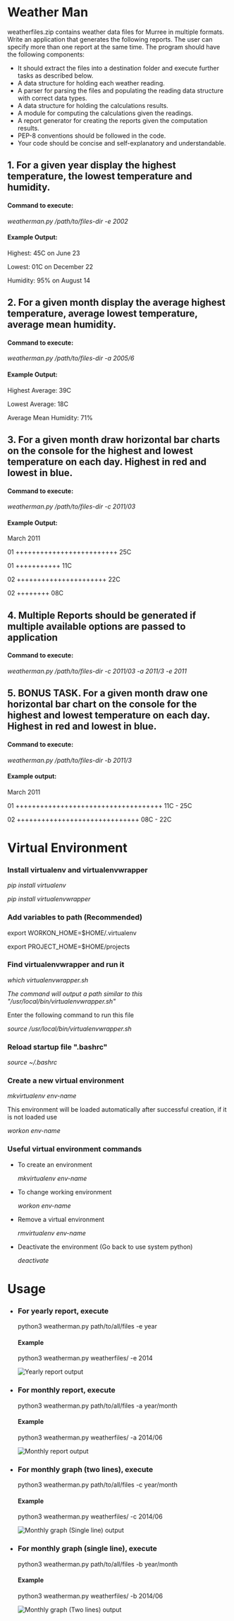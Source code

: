 # Weather Man
weatherfiles.zip contains weather data files for Murree in multiple formats. Write an application that generates the following reports. The user can specify more than one report at the same time.
The program should have the following components:
* It should extract the files into a destination folder and execute further tasks as described below.
* A data structure for holding each weather reading.
* A parser for parsing the files and populating the reading data structure with correct data types.
* A data structure for holding the calculations results.
* A module for computing the calculations given the readings.
* A report generator for creating the reports given the computation results.
* PEP-8 conventions should be followed in the code.
* Your code should be concise and self-explanatory and understandable.
 
## 1. For a given year display the highest temperature, the lowest temperature and humidity.
#### Command to execute:

_weatherman.py /path/to/files-dir -e 2002_

#### Example Output:

Highest: 45C on June 23

Lowest: 01C on December 22

Humidity: 95% on August 14

## 2. For a given month display the average highest temperature, average lowest temperature, average mean humidity.
#### Command to execute:

_weatherman.py /path/to/files-dir -a 2005/6_

#### Example Output:

Highest Average: 39C

Lowest Average: 18C

Average Mean Humidity: 71%

## 3. For a given month draw horizontal bar charts on the console for the highest and lowest temperature on each day. Highest in red and lowest in blue.
#### Command to execute:

_weatherman.py /path/to/files-dir -c 2011/03_


#### Example Output:

March 2011

01 +++++++++++++++++++++++++ 25C

01 +++++++++++ 11C

02 ++++++++++++++++++++++ 22C

02 ++++++++ 08C

## 4. Multiple Reports should be generated if multiple available options are passed to application
#### Command to execute:
_weatherman.py /path/to/files-dir -c 2011/03 -a 2011/3 -e 2011_

## 5. BONUS TASK. For a given month draw one horizontal bar chart on the console for the highest and lowest temperature on each day. Highest in red and lowest in blue.
#### Command to execute:
_weatherman.py /path/to/files-dir -b 2011/3_
#### Example output:
March 2011

01 ++++++++++++++++++++++++++++++++++++ 11C - 25C

02 ++++++++++++++++++++++++++++++ 08C - 22C


# Virtual Environment
### Install virtualenv and virtualenvwrapper
_pip install virtualenv_

_pip install virtualenvwrapper_
### Add variables to path (Recommended)

export WORKON_HOME=$HOME/.virtualenv

export PROJECT_HOME=$HOME/projects
### Find virtualenvwrapper and run it
_which virtualenvwrapper.sh_

_The command will output a path similar to this "/usr/local/bin/virtualenvwrapper.sh"_

Enter the following command to run this file

_source /usr/local/bin/virtualenvwrapper.sh_

### Reload startup file ".bashrc"
_source ~/.bashrc_

### Create a new virtual environment
_mkvirtualenv env-name_

This environment will be loaded automatically after successful creation, if it is not loaded use 

_workon env-name_

### Useful virtual environment commands
<ul>
<li>To create an environment

_mkvirtualenv env-name_
</li>
<li>
To change working environment

_workon env-name_
</li>
<li> Remove a virtual environment

_rmvirtualenv env-name_
</li>
<li> Deactivate the environment (Go back to use system python)

_deactivate_

</li>


</ul>

# Usage
<ul>

### <li>For yearly report, execute
python3 weatherman.py path/to/all/files -e year
#### Example
python3 weatherman.py weatherfiles/ -e 2014

![Yearly report output](images/yearly_report.png "Yearly report output")</li>


### <li>For monthly report, execute
python3 weatherman.py path/to/all/files -a year/month
#### Example
python3 weatherman.py weatherfiles/ -a 2014/06

![Monthly report output](images/monthly_report.png "Monthly report output")</li>


### <li>For monthly graph (two lines), execute
python3 weatherman.py path/to/all/files -c year/month
#### Example
python3 weatherman.py weatherfiles/ -c 2014/06

![Monthly graph (Single line) output](images/monthly_graph.png "Monthly graph (single line) output")</li>


### <li>For monthly graph (single line), execute
python3 weatherman.py path/to/all/files -b year/month
#### Example
python3 weatherman.py weatherfiles/ -b 2014/06

![Monthly graph (Two lines) output](images/monthly_graph_bonus.png "Monthly graph (two lines) output")</li>

</ul>
